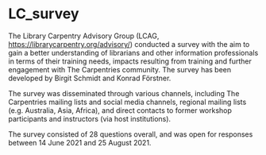 # LC_survey

The Library Carpentry Advisory Group (LCAG, https://librarycarpentry.org/advisory/) conducted a survey with the aim to gain a better understanding of librarians and other information professionals in terms of their training needs, impacts resulting from training and further engagement with The Carpentries community. The survey has been developed by Birgit Schmidt and Konrad Förstner.

The survey was disseminated through various channels, including The Carpentries mailing lists and social media channels, regional mailing lists (e.g. Australia, Asia, Africa), and direct contacts to former workshop participants and instructors (via host institutions).

The survey consisted of 28 questions overall, and was open for responses between 14 June 2021 and 25 August 2021. 
